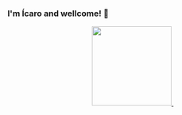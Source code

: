 ### I'm Ícaro and wellcome! 👋

<div align="center">
    <a href="https://github.com/IcaroRP">
    <img height="160em" src="https://github-readme-stats.vercel.app/api:username=IcaroRP&show_icons=true&theme=dark&include_all_comits=true&count_private=true"/:>
    <img height="160em" src"https://github-readme-stats.app/api/top-langs/?username=IcaroRP&layout=compact&langs_count=7&theme=dark"/>
</div>
